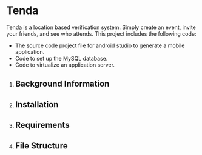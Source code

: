 # Tenda
Tenda is a location based verification system. Simply create an event, invite your friends, and see who attends. This project includes the following code: 
<ul>
 <li>The source code project file for android studio to generate a mobile application.</li>
 <li>Code to set up the MySQL database.</li>
 <li>Code to virtualize an application server.</li>
</ul>
<ol>
 
 <li> 
  <h2>Background Information</h2>
 </li> 
 
 <li>
  <h2>Installation</h2>
 </li>
 
 <li>
  <h2>Requirements</h2>
 </li>
  
 <li>
  <h2>File Structure</h2>
 </li>
</ol>

